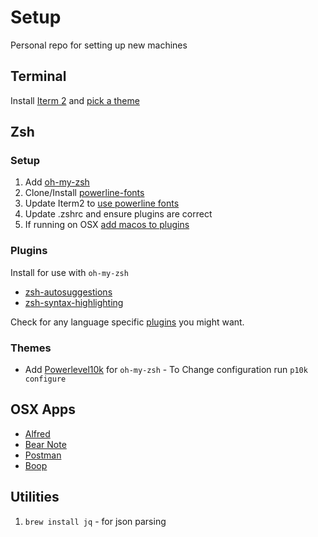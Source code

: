 # Setup
Personal repo for setting up new machines

## Terminal
Install [Iterm 2](https://iterm2.com) and [pick a theme](https://iterm2colorschemes.com/)

## Zsh

### Setup

1. Add [oh-my-zsh](https://ohmyz.sh/#install)
2. Clone/Install [powerline-fonts](https://github.com/powerline/fonts)
3. Update Iterm2 to [use powerline fonts](https://stackoverflow.com/questions/42271657/oh-my-zsh-showing-weird-character-on-terminal)
4. Update .zshrc and ensure plugins are correct
5. If running on OSX [add macos to plugins](https://github.com/ohmyzsh/ohmyzsh/tree/master/plugins/macos)


### Plugins

Install for use with `oh-my-zsh`
   * [zsh-autosuggestions](https://github.com/zsh-users/zsh-autosuggestions/blob/master/INSTALL.md)
   * [zsh-syntax-highlighting](https://github.com/zsh-users/zsh-syntax-highlighting/blob/master/INSTALL.md)

Check for any language specific [plugins](https://github.com/ohmyzsh/ohmyzsh/wiki/Plugins) you might want.

### Themes
   * Add [Powerlevel10k](https://github.com/romkatv/powerlevel10k) for `oh-my-zsh` - To Change configuration run `p10k configure`

## OSX Apps
* [Alfred](https://www.alfredapp.com/)
* [Bear Note](https://bear.app/)
* [Postman](https://www.postman.com/)
* [Boop](https://github.com/IvanMathy/Boop)

## Utilities
1. `brew install jq` - for json parsing
